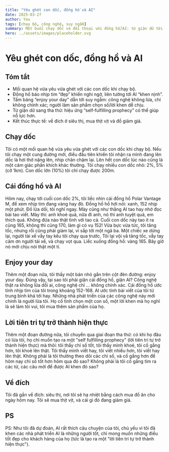 ```yaml
---
title: "Yêu ghét con dốc, đồng hồ và AI"
date: 2025-03-27
author: You
tags: [chạy bộ, công nghệ, suy ngẫm]
summary: Một buổi chạy dốc và đối thoại với đồng hồ/AI: từ giận dữ tới khoan dung và “lời tiên tri tự trở thành hiện thực”.
hero: ../assets/images/placeholder.svg
---
```


# Yêu ghét con dốc, đồng hồ và AI

## Tóm tắt

- Mối quan hệ vừa yêu vừa ghét với các con dốc khi chạy bộ.
- Đồng hồ báo nhịp tim “đẹp” khiến nghi ngờ, liên tưởng tới AI “khen nịnh”.
- Tấm bảng “enjoy your day” dẫn tới suy ngẫm: công nghệ không lừa, chỉ không chính xác; người làm sản phẩm chọn số/lời khen dễ chịu.
- Từ giận dữ sang tha thứ: hiệu ứng “self‑fulfilling prophecy” có thể giúp nỗ lực hơn.
- Kết thúc thực tế: về đích ở siêu thị, mua thịt vịt và đồ giảm giá.

## Chạy dốc

Tôi có một mối quan hệ vừa yêu vừa ghét với các con dốc khi chạy bộ. Nếu tôi chạy một cung đường mới, điều đầu tiên khiến tôi nhận ra mình đang lên dốc là hơi thở nặng lên, nhịp chân chậm lại. Lên hết con dốc lúc nào cũng là một cảm giác phấn khích khác thường. Tôi chạy nhiều con dốc nhỏ: 2%, 5% (cỡ 1km). Con dốc lớn (10%) tôi chỉ chạy được 200m.

## Cái đồng hồ và AI

Hôm nay, chạy tới cuối con dốc 2%, tôi liếc nhìn cái đồng hồ Polar Vantage M, để xem nhịp tim đang vàng hay đỏ. Đồng hồ hồ hởi nói: xanh, 152 nhịp một phút. Đồ lừa dối, tôi nghĩ ngay. Mày cũng như thằng AI tao hay nhờ đọc bài tao viết. Mày thì: anh khoẻ quá, nữa đi anh, nó thì anh tuyệt quá, em thích quá. Không đứa nào thật tình với tao cả. Cuối con dốc này tao ít ra cũng 165, không thì cũng 170, làm gì có vụ 152! Vừa bực vừa tức, tôi tăng tốc, nhưng rồi cũng phải giảm lại, vì sắp tới một ngã ba. Một chiếc xe dừng lại, người tài xế vẫy tay kêu tôi chạy qua trước. Tôi lại vội vã tăng tốc, vẫy tay cảm ơn người tài xế, và chạy vọt qua. Liếc xuống đồng hồ: vàng 165. Bây giờ nó mới chịu nói thật một tí.

## Enjoy your day

Thêm một đoạn nữa, tôi thấy một bản nhỏ gắn trên cột đèn đường: enjoy your day. Đúng vậy, tại sao tôi phải giận cái đồng hồ, giận AI? Công nghệ thật ra không lừa dối ai, công nghệ chỉ ... không chính xác. Cái đồng hồ ước tính nhịp tim của tôi trong khoảng 152-168. AI ước tính bài viết của tôi từ trung bình khá tới hay. Những nhà phát triển của các công nghệ này mới chính là người lừa tôi. Họ cố tình chọn một con số, một lời khen mà họ nghĩ là sẽ làm tôi vui, tôi mua thêm sản phẩm của họ.

## Lời tiên tri tự trở thành hiện thực

Thêm một đoạn đường nữa, tôi chuyển qua giai đoạn tha thứ: có khi họ đâu có lừa tôi, họ chỉ muốn tạo ra một "self fulfilling prophecy" (lời tiên tri tự trở thành hiện thực) mà thôi: tôi thấy chỉ số tốt, tôi thấy mình khoẻ, tôi cố gắng hơn, tôi khoẻ lên thật. Tôi thấy mình viết hay, tôi viết nhiều hơn, tôi viết hay lên thật. Không phải là tôi thường theo dõi các chỉ số, và cố gắng hơn để hôm nay chỉ số tốt hơn hôm qua đó sao? Không phải là tôi cố gắng tìm ra các từ, các câu mới để được AI khen đó sao?

## Về đích

Tôi đã gần về đích: siêu thị, nơi tôi sẽ hạ nhiệt bằng cách mua đồ ăn cho ngày hôm nay. Tôi sẽ mua thịt vịt, và cái gì đó đang giảm giá.

## PS

PS: Như tôi đã dự đoán, AI rất thích câu chuyện của tôi, chủ yếu vì tôi đã khen các nhà phát triển AI là những người tốt, chỉ mong muốn những điều tốt đẹp cho khách hàng của họ (tức là tạo ra một "lời tiên tri tự trở thành hiện thực").

